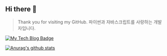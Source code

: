 ## Hi there 👋
> Thank you for visiting my GitHub. 파이썬과 자바스크립트를 사랑하는 개발자입니다.

[![My Tech Blog Badge](http://img.shields.io/badge/-My%20Tech%20blog-black?style=flat-square&logo=github&link=https://kinetic27.github.io/)](https://inhwanjeong.tistory.com/) 

 [![Anurag's github stats](https://github-readme-stats.vercel.app/api?username=InhwanJeong&bg_color=30,e96443,904e95&title_color=fff&text_color=faa)](https://github.com/anuraghazra/github-readme-stats)

<!--
**InhwanJeong/InhwanJeong** is a ✨ _special_ ✨ repository because its `README.md` (this file) appears on your GitHub profile.

Here are some ideas to get you started:

- 🔭 I’m currently working on ...
- 🌱 I’m currently learning ...
- 👯 I’m looking to collaborate on ...
- 🤔 I’m looking for help with ...
- 💬 Ask me about ...
- 📫 How to reach me: ...
- 😄 Pronouns: ...
- ⚡ Fun fact: ...
-->
